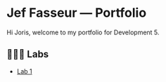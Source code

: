 # Jef Fasseur — Portfolio

Hi Joris, welcome to my portfolio for Development 5.

## 👨🏻‍🔬 Labs
* [Lab 1](https://github.com/jeffasseur/dev5-lab1)
